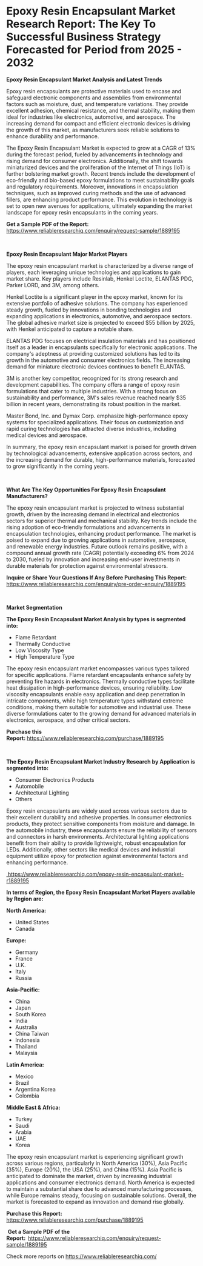 <p><h1>Epoxy Resin Encapsulant Market Research Report: The Key To Successful Business Strategy Forecasted for Period from 2025 - 2032</h1></p><p><strong>Epoxy Resin Encapsulant Market Analysis and Latest Trends</strong></p>
<p><p>Epoxy resin encapsulants are protective materials used to encase and safeguard electronic components and assemblies from environmental factors such as moisture, dust, and temperature variations. They provide excellent adhesion, chemical resistance, and thermal stability, making them ideal for industries like electronics, automotive, and aerospace. The increasing demand for compact and efficient electronic devices is driving the growth of this market, as manufacturers seek reliable solutions to enhance durability and performance.</p><p>The Epoxy Resin Encapsulant Market is expected to grow at a CAGR of 13% during the forecast period, fueled by advancements in technology and rising demand for consumer electronics. Additionally, the shift towards miniaturized devices and the proliferation of the Internet of Things (IoT) is further bolstering market growth. Recent trends include the development of eco-friendly and bio-based epoxy formulations to meet sustainability goals and regulatory requirements. Moreover, innovations in encapsulation techniques, such as improved curing methods and the use of advanced fillers, are enhancing product performance. This evolution in technology is set to open new avenues for applications, ultimately expanding the market landscape for epoxy resin encapsulants in the coming years.</p></p>
<p><strong>Get a Sample PDF of the Report:&nbsp;</strong> <a href="https://www.reliableresearchiq.com/enquiry/request-sample/1889195?utm_campaign=1159&utm_medium=2&utm_source=Github&utm_content=ia&utm_term=14012025&utm_id=epoxy-resin-encapsulant">https://www.reliableresearchiq.com/enquiry/request-sample/1889195</a></p>
<p>&nbsp;</p>
<p><strong>Epoxy Resin Encapsulant Major Market Players</strong></p>
<p><p>The epoxy resin encapsulant market is characterized by a diverse range of players, each leveraging unique technologies and applications to gain market share. Key players include Resinlab, Henkel Loctite, ELANTAS PDG, Parker LORD, and 3M, among others.</p><p>Henkel Loctite is a significant player in the epoxy market, known for its extensive portfolio of adhesive solutions. The company has experienced steady growth, fueled by innovations in bonding technologies and expanding applications in electronics, automotive, and aerospace sectors. The global adhesive market size is projected to exceed $55 billion by 2025, with Henkel anticipated to capture a notable share.</p><p>ELANTAS PDG focuses on electrical insulation materials and has positioned itself as a leader in encapsulants specifically for electronic applications. The company's adeptness at providing customized solutions has led to its growth in the automotive and consumer electronics fields. The increasing demand for miniature electronic devices continues to benefit ELANTAS.</p><p>3M is another key competitor, recognized for its strong research and development capabilities. The company offers a range of epoxy resin formulations that cater to multiple industries. With a strong focus on sustainability and performance, 3M's sales revenue reached nearly $35 billion in recent years, demonstrating its robust position in the market.</p><p>Master Bond, Inc. and Dymax Corp. emphasize high-performance epoxy systems for specialized applications. Their focus on customization and rapid curing technologies has attracted diverse industries, including medical devices and aerospace.</p><p>In summary, the epoxy resin encapsulant market is poised for growth driven by technological advancements, extensive application across sectors, and the increasing demand for durable, high-performance materials, forecasted to grow significantly in the coming years.</p></p>
<p>&nbsp;</p>
<p><strong>What Are The Key Opportunities For Epoxy Resin Encapsulant Manufacturers?</strong></p>
<p><p>The epoxy resin encapsulant market is projected to witness substantial growth, driven by the increasing demand in electrical and electronics sectors for superior thermal and mechanical stability. Key trends include the rising adoption of eco-friendly formulations and advancements in encapsulation technologies, enhancing product performance. The market is poised to expand due to growing applications in automotive, aerospace, and renewable energy industries. Future outlook remains positive, with a compound annual growth rate (CAGR) potentially exceeding 6% from 2024 to 2030, fueled by innovation and increasing end-user investments in durable materials for protection against environmental stressors.</p></p>
<p><strong>Inquire or Share Your Questions If Any Before Purchasing This Report:</strong> <a href="https://www.reliableresearchiq.com/enquiry/pre-order-enquiry/1889195?utm_campaign=1159&utm_medium=2&utm_source=Github&utm_content=ia&utm_term=14012025&utm_id=epoxy-resin-encapsulant">https://www.reliableresearchiq.com/enquiry/pre-order-enquiry/1889195</a></p>
<p>&nbsp;</p>
<p><strong>Market Segmentation</strong></p>
<p><strong>The Epoxy Resin Encapsulant Market Analysis by types is segmented into:</strong></p>
<p><ul><li>Flame Retardant</li><li>Thermally Conductive</li><li>Low Viscosity Type</li><li>High Temperature Type</li></ul></p>
<p><p>The epoxy resin encapsulant market encompasses various types tailored for specific applications. Flame retardant encapsulants enhance safety by preventing fire hazards in electronics. Thermally conductive types facilitate heat dissipation in high-performance devices, ensuring reliability. Low viscosity encapsulants enable easy application and deep penetration in intricate components, while high temperature types withstand extreme conditions, making them suitable for automotive and industrial use. These diverse formulations cater to the growing demand for advanced materials in electronics, aerospace, and other critical sectors.</p></p>
<p><strong>Purchase this Report:&nbsp;</strong><a href="https://www.reliableresearchiq.com/purchase/1889195?utm_campaign=1159&utm_medium=2&utm_source=Github&utm_content=ia&utm_term=14012025&utm_id=epoxy-resin-encapsulant">https://www.reliableresearchiq.com/purchase/1889195</a></p>
<p>&nbsp;</p>
<p><strong>The Epoxy Resin Encapsulant Market Industry Research by Application is segmented into:</strong></p>
<p><ul><li>Consumer Electronics Products</li><li>Automobile</li><li>Architectural Lighting</li><li>Others</li></ul></p>
<p><p>Epoxy resin encapsulants are widely used across various sectors due to their excellent durability and adhesive properties. In consumer electronics products, they protect sensitive components from moisture and damage. In the automobile industry, these encapsulants ensure the reliability of sensors and connectors in harsh environments. Architectural lighting applications benefit from their ability to provide lightweight, robust encapsulation for LEDs. Additionally, other sectors like medical devices and industrial equipment utilize epoxy for protection against environmental factors and enhancing performance.</p></p>
<p><a href="https://www.reliableresearchiq.com/epoxy-resin-encapsulant-market-r1889195?utm_campaign=1159&utm_medium=2&utm_source=Github&utm_content=ia&utm_term=14012025&utm_id=epoxy-resin-encapsulant">&nbsp;https://www.reliableresearchiq.com/epoxy-resin-encapsulant-market-r1889195</a></p>
<p><strong>In terms of Region, the Epoxy Resin Encapsulant Market Players available by Region are:</strong></p>
<p>
    <p> <strong> North America: </strong>
        <ul>
            <li>United States</li>
            <li>Canada</li>
        </ul>
        </p> 
    <p> <strong> Europe: </strong>
        <ul>
            <li>Germany</li>
            <li>France</li>
            <li>U.K.</li>
            <li>Italy</li>
            <li>Russia</li>
        </ul>
        </p> 
    <p> <strong> Asia-Pacific: </strong>
        <ul>
            <li>China</li>
            <li>Japan</li>
            <li>South Korea</li>
            <li>India</li>
            <li>Australia</li>
            <li>China Taiwan</li>
            <li>Indonesia</li>
            <li>Thailand</li>
            <li>Malaysia</li>
        </ul>
        </p> 
    <p> <strong> Latin America: </strong>
        <ul>
            <li>Mexico</li>
            <li>Brazil</li>
            <li>Argentina Korea</li>
            <li>Colombia</li>
        </ul>
        </p> 
    <p> <strong> Middle East & Africa: </strong>
        <ul>
            <li>Turkey</li>
            <li>Saudi</li>
            <li>Arabia</li>
            <li>UAE</li>
            <li>Korea</li>
        </ul>
    </p>
    </p>
<p><p>The epoxy resin encapsulant market is experiencing significant growth across various regions, particularly in North America (30%), Asia Pacific (35%), Europe (20%), the USA (25%), and China (15%). Asia Pacific is anticipated to dominate the market, driven by increasing industrial applications and consumer electronics demand. North America is expected to maintain a substantial share due to advanced manufacturing processes, while Europe remains steady, focusing on sustainable solutions. Overall, the market is forecasted to expand as innovation and demand rise globally.</p></p>
<p><strong>Purchase this Report: </strong><a href="https://www.reliableresearchiq.com/purchase/1889195?utm_campaign=1159&utm_medium=2&utm_source=Github&utm_content=ia&utm_term=14012025&utm_id=epoxy-resin-encapsulant">https://www.reliableresearchiq.com/purchase/1889195</a></p>
<p>&nbsp;<strong>Get a Sample PDF of the Report:&nbsp;&nbsp;</strong><a href="https://www.reliableresearchiq.com/enquiry/request-sample/1889195?utm_campaign=1159&utm_medium=2&utm_source=Github&utm_content=ia&utm_term=14012025&utm_id=epoxy-resin-encapsulant">https://www.reliableresearchiq.com/enquiry/request-sample/1889195</a></p>
<p><strong></strong></p>
<p>Check more reports on <a href="https://www.reliableresearchiq.com/?utm_campaign=1159&utm_medium=2&utm_source=Github&utm_content=ia&utm_term=14012025&utm_id=epoxy-resin-encapsulant">https://www.reliableresearchiq.com/</a></p>